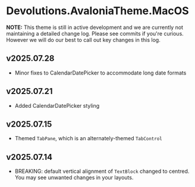 # Devolutions.AvaloniaTheme.MacOS

**NOTE:** This theme is still in active development and we are currently not maintaining a detailed change log.
Please see commits if you're curious. However we will do our best to call out key changes in this log.

## v2025.07.28

- Minor fixes to CalendarDatePicker to accommodate long date formats

## v2025.07.21

- Added CalendarDatePicker styling

## v2025.07.15

- Themed `TabPane`, which is an alternately-themed `TabControl`

## v2025.07.14

- BREAKING: default vertical alignment of `TextBlock` changed to centred. You may see unwanted changes in
  your layouts.
